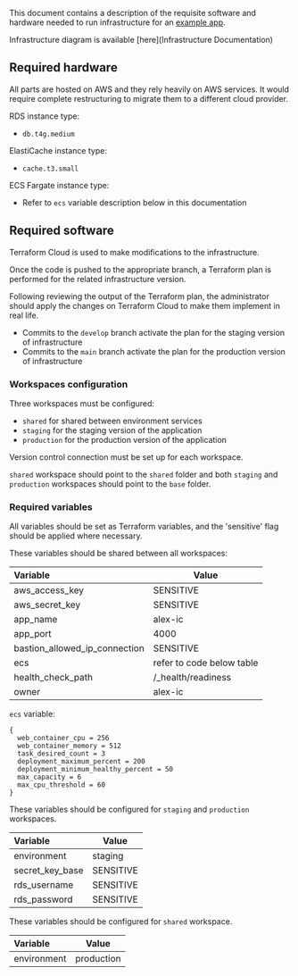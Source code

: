 This document contains a description of the requisite software and hardware needed to run infrastructure for an [example app](https://github.com/Nihisil/nimble-devops-ic-app).

Infrastructure diagram is available [here](Infrastructure Documentation)

## Required hardware

All parts are hosted on AWS and they rely heavily on AWS services. It would require complete restructuring to migrate them to a different cloud provider.

RDS instance type:
- `db.t4g.medium`

ElastiCache instance type:
- `cache.t3.small`

ECS Fargate instance type:
- Refer to `ecs` variable description below in this documentation

## Required software

Terraform Cloud is used to make modifications to the infrastructure.

Once the code is pushed to the appropriate branch, a Terraform plan is performed for the related infrastructure version.

Following reviewing the output of the Terraform plan, the administrator should apply the changes on Terraform Cloud to make them implement in real life.

- Commits to the `develop` branch activate the plan for the staging version of infrastructure
- Commits to the `main` branch activate the plan for the production version of infrastructure

### Workspaces configuration

Three workspaces must be configured:
- `shared` for shared between environment services
- `staging` for the staging version of the application
- `production` for the production version of the application

Version control connection must be set up for each workspace.

`shared` workspace should point to the `shared` folder and both `staging` and `production` workspaces should point to the `base` folder.

### Required variables

All variables should be set as Terraform variables, and the 'sensitive' flag should be applied where necessary.

These variables should be shared between all workspaces:

| Variable                      | Value                     |
|:------------------------------|---------------------------|
| aws_access_key                | SENSITIVE                 |
| aws_secret_key                | SENSITIVE                 |
| app_name                      | alex-ic                   |
| app_port                      | 4000                      |
| bastion_allowed_ip_connection | SENSITIVE                 |
| ecs                           | refer to code below table |
| health_check_path             | /_health/readiness        |
| owner                         | alex-ic                   |

`ecs` variable:
```HCL
{
  web_container_cpu = 256
  web_container_memory = 512
  task_desired_count = 3
  deployment_maximum_percent = 200
  deployment_minimum_healthy_percent = 50
  max_capacity = 6
  max_cpu_threshold = 60
}
```

These variables should be configured for `staging` and `production` workspaces.

| Variable        | Value     |
|:----------------|-----------|
| environment     | staging   |
| secret_key_base | SENSITIVE |
| rds_username    | SENSITIVE |
| rds_password    | SENSITIVE |

These variables should be configured for `shared` workspace.

| Variable        | Value      |
|:----------------|------------|
| environment     | production |
